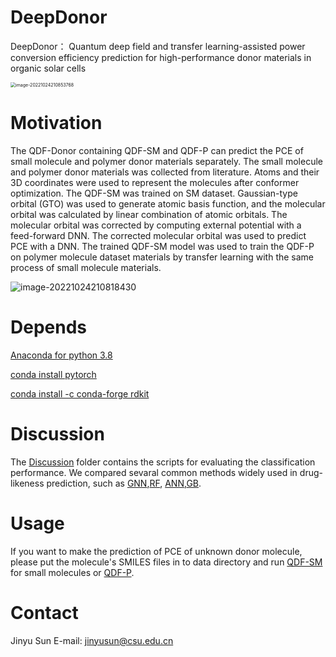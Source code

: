 # DeepDonor

DeepDonor： Quantum deep field and transfer learning-assisted power conversion efficiency prediction for high-performance donor materials in organic solar cells

<img src="C:\Users\BM109X32G-10GPU-02\AppData\Roaming\Typora\typora-user-images\image-20221024210853768.png" alt="image-20221024210853768" style="zoom:50%;" />



# Motivation

The QDF-Donor containing QDF-SM and QDF-P can predict the PCE of small molecule and polymer donor materials separately. 
 The small molecule and polymer donor materials  was collected from literature. Atoms and their 3D coordinates were used to represent the molecules after conformer optimization. The QDF-SM was trained on SM dataset. Gaussian-type orbital (GTO) was used to generate atomic basis function, and the molecular orbital was calculated by linear combination of atomic orbitals. The molecular orbital was corrected by computing external potential with a feed-forward DNN. The corrected molecular orbital was used to predict PCE with a DNN. The trained QDF-SM model was used to train the QDF-P on polymer molecule dataset materials by transfer learning with the same process of small molecule materials.

![image-20221024210818430](C:\Users\BM109X32G-10GPU-02\AppData\Roaming\Typora\typora-user-images\image-20221024210818430.png)

 # Depends

[Anaconda for python 3.8](https://www.python.org/)

[conda install pytorch](https://pytorch.org/)

[conda install -c conda-forge rdkit](https://rdkit.org/)

# Discussion

The [Discussion](https://github.com/JinyuSun-csu/QDF-Donor/tree/main/discussion) folder contains the scripts for evaluating the classification performance.  We compared sevaral common methods widely used in drug-likeness prediction, such as [GNN](https://github.com/JinyuSun-csu/QDF-Donor/blob/main/discussion/GNN.py),[RF](https://github.com/JinyuSun-csu/QDF-Donor/blob/main/discussion/RF.py), [ANN](https://github.com/JinyuSun-csu/QDF-Donor/blob/main/discussion/ANN.py),[GB](https://github.com/JinyuSun-csu/QDF-Donor/blob/main/discussion/GB.py).

# Usage

  If you want to make the prediction of PCE of unknown donor molecule, please put the molecule's SMILES files in to data directory and run [QDF-SM](https://github.com/JinyuSun-csu/QDF-Donor/blob/main/model/QDF_SM.py) for small molecules or [QDF-P](https://github.com/JinyuSun-csu/QDF-Donor/blob/main/model/QDF_P.py).

# Contact

Jinyu Sun E-mail: [jinyusun@csu.edu.cn](mailto:jinyusun@csu.edu.cn)
